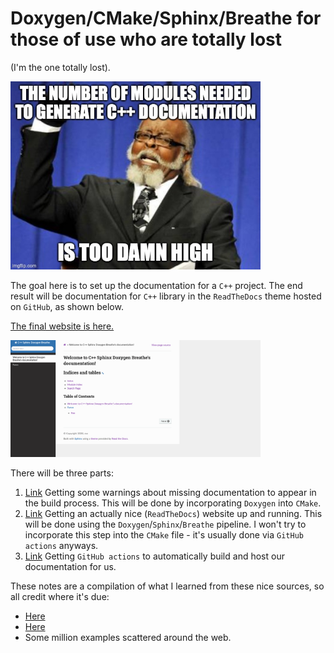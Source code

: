 # Doxygen/CMake/Sphinx/Breathe for those of use who are totally lost

(I'm the one totally lost).

<img src="readme_figures/header.jpg" alt="drawing" width="400"/>

The goal here is to set up the documentation for a `C++` project. The end result will be documentation for `C++` library in the `ReadTheDocs` theme hosted on `GitHub`, as shown below.

[The final website is here.](https://smrfeld.github.io/cpp_doxygen_sphinx)

<img src="readme_figures/pic3.png" alt="drawing" width="400"/>

There will be three parts:
1. [Link](README_doxygen.md) Getting some warnings about missing documentation to appear in the build process. This will be done by incorporating `Doxygen` into `CMake`.
2. [Link](README_sphinx.md) Getting an actually nice (`ReadTheDocs`) website up and running. This will be done using the `Doxygen`/`Sphinx`/`Breathe` pipeline. I won't try to incorporate this step into the `CMake` file - it's usually done via `GitHub actions` anyways.
3. [Link](README_github.md) Getting `GitHub actions` to automatically build and host our documentation for us.

These notes are a compilation of what I learned from these nice sources, so all credit where it's due:
* [Here](https://devblogs.microsoft.com/cppblog/clear-functional-c-documentation-with-sphinx-breathe-doxygen-cmake/)
* [Here](https://vicrucann.github.io/tutorials/quick-cmake-doxygen/)
* Some million examples scattered around the web.
